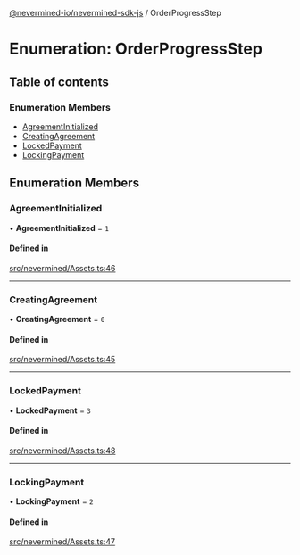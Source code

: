 [@nevermined-io/nevermined-sdk-js](../code-reference.md) / OrderProgressStep

# Enumeration: OrderProgressStep

## Table of contents

### Enumeration Members

- [AgreementInitialized](OrderProgressStep.md#agreementinitialized)
- [CreatingAgreement](OrderProgressStep.md#creatingagreement)
- [LockedPayment](OrderProgressStep.md#lockedpayment)
- [LockingPayment](OrderProgressStep.md#lockingpayment)

## Enumeration Members

### AgreementInitialized

• **AgreementInitialized** = ``1``

#### Defined in

[src/nevermined/Assets.ts:46](https://github.com/nevermined-io/sdk-js/blob/25074de/src/nevermined/Assets.ts#L46)

___

### CreatingAgreement

• **CreatingAgreement** = ``0``

#### Defined in

[src/nevermined/Assets.ts:45](https://github.com/nevermined-io/sdk-js/blob/25074de/src/nevermined/Assets.ts#L45)

___

### LockedPayment

• **LockedPayment** = ``3``

#### Defined in

[src/nevermined/Assets.ts:48](https://github.com/nevermined-io/sdk-js/blob/25074de/src/nevermined/Assets.ts#L48)

___

### LockingPayment

• **LockingPayment** = ``2``

#### Defined in

[src/nevermined/Assets.ts:47](https://github.com/nevermined-io/sdk-js/blob/25074de/src/nevermined/Assets.ts#L47)
